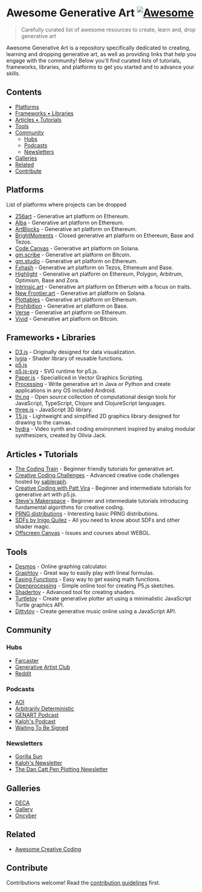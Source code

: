 # Awesome Generative Art [![Awesome](https://awesome.re/badge.svg)](https://awesome.re)

> Carefully curated list of awesome resources to create, learn and, drop generative art

Awesome Generative Art is a repository specifically dedicated to creating, learning and dropping generative art, as well as providing links that help you engage with the community! Below you&#39;ll find curated lists of tutorials, frameworks, libraries, and platforms to get you started and to advance your skills.

## Contents

- [Platforms](#platforms)
- [Frameworks • Libraries](#frameworks--libraries)
- [Articles • Tutorials](#articles--tutorials)
- [Tools](#tools)
- [Community](#community)
  - [Hubs](#hubs)
  - [Podcasts](#podcasts)
  - [Newsletters](#newsletters)
- [Galleries](#galleries)
- [Related](#related)
- [Contribute](#contribute)

## Platforms

List of platforms where projects can be dropped

- [256art](https://256art.com/) - Generative art platform on Ethereum.
- [Alba](https://www.alba.art/) - Generative art platform on Ethereum.
- [ArtBlocks](https://www.artblocks.io/) - Generative art platform on Ethereum.
- [BrightMoments](https://www.brightmoments.io/) - Closed generative art platform on Ethereum, Base and Tezos.
- [Code Canvas](https://codecanvas.art/) - Generative art platform on Solana.
- [gm.scribe](https://www.gmscribe.art/) - Generative art platform on Bitcoin.
- [gm.studio](https://www.gmstudio.art/) - Generative art platform on Ethereum.
- [Fxhash](https://www.fxhash.xyz/) - Generative art platform on Tezos, Ethereum and Base.
- [Highlight](https://highlight.xyz/) - Generative art platform on Ethereum, Polygon, Arbitrum, Optimism, Base and Zora.
- [Intrinsic.art](https://intrinsic.art/) - Generative art platform on Etherum with a focus on traits.
- [New Frontier.art](https://newfrontier.art/) - Generative art platform on Solana.
- [Plottables](https://plottables.io/) - Generative art platform on Ethereum.
- [Prohibition](https://prohibition.art/) - Generative art platform on Base.
- [Verse](https://verse.works/released) - Generative art platform on Ethereum.
- [Vivid](https://www.vivid.gallery/) - Generative art platform on Bitcoin.

## Frameworks • Libraries

- [D3.js](https://d3js.org/) - Originally designed for data visualization.
- [lygia](https://www.lygia.xyz/) - Shader library of reusable functions.
- [p5.js](https://p5js.org/)
- [p5.js-svg](https://github.com/zenozeng/p5.js-svg) - SVG runtime for p5.js.
- [Paper.js](http://paperjs.org/) - Specialliced in Vector Graphics Scripting.
- [Processing](https://processing.org/) - Write generative art in Java or Python and create applications in any OS included Android.
- [thi.ng](http://thi.ng/) - Open source collection of computational design tools for JavaScript, TypeScript, Clojure and ClojureScript languages.
- [three.js](https://threejs.org/) - JavaScript 3D library.
- [T5.js](https://github.com/Tezumie/T5.js/tree/main) - Lightweight and simplified 2D graphics library designed for drawing to the canvas.
- [hydra](https://github.com/hydra-synth/hydra) - Video synth and coding environment inspired by analog modular synthesizers, created by Olivia Jack.


## Articles • Tutorials

- [The Coding Train](https://thecodingtrain.com/) - Beginner friendly tutorials for generative art.
- [Creative Coding Challenges](https://www.twitch.tv/sableraph/) - Advanced creative code challenges hosted by [sableraph](https://warpcast.com/sableraph).
- [Creative Coding with Patt Vira](https://www.pattvira.com/) - Beginner and intermediate tutorials for generative art with p5.js.
- [Steve's Makerspace](https://www.youtube.com/c/StevesMakerspace) - Beginner and intermediate tutorials introducing fundamental algorithms for creative coding. 
- [PRNG distributions](https://piterpasma.nl/articles/probability) - Interesting basic PRNG distributions.
- [SDFs by Inigo Quilez](https://iquilezles.org/) - All you need to know about SDFs and other shader magic.
- [Offscreen Canvas](https://offscreencanvas.com/) - Issues and courses about WEBGL.

## Tools

- [Desmos](https://www.desmos.com/calculator) - Online graphing calculator.
- [Graphtoy](https://graphtoy.com/) - Great way to easily play with lineal formulas.
- [Easing Functions](https://easings.net/#) - Easy way to get easing math functions.
- [Openprocessing](https://openprocessing.org/) - Simple online tool for creating P5.js sketches.
- [Shadertoy](https://www.shadertoy.com/) - Advanced tool for creating shaders.
- [Turtletoy](https://turtletoy.net/) - Create generative plotter art using a minimalistic JavaScript Turtle graphics API.
- [Dittytoy](https://dittytoy.net) - Create generative music online using a JavaScript API.

## Community

### Hubs

- [Farcaster](https://warpcast.com/~/channel/gen-art)
- [Generative Artist Club](https://www.genartclub.com/)
- [Reddit](https://www.reddit.com/r/generative/)

### Podcasts

- [AOI](https://www.youtube.com/@artoninternet)
- [Arbitrarily Deterministic](https://open.spotify.com/show/7oP4AzzO2TOSM6abbds6EL)
- [GENART Podcast](https://art.camilleroux.com/genart-podcast/)
- [Kaloh's Podcast](https://www.youtube.com/channel/UCRQTtg0ODLE7UGfkBUcVPwg)
- [Waiting To Be Signed](https://podcasters.spotify.com/pod/show/waitingtobesigned)

### Newsletters

- [Gorilla Sun](https://www.gorillasun.de/tag/newsletter/)
- [Kaloh's Newsletter](https://kaloh.xyz/)
- [The Dan Catt Pen Plotting Newsletter](https://newsletter.revdancatt.com/)

## Galleries

- [DECA](https://deca.art)
- [Gallery](https://gallery.so/)
- [Oncyber](https://oncyber.io/)

## Related

- [Awesome Creative Coding](https://github.com/terkelg/awesome-creative-coding)

## Contribute

Contributions welcome! Read the [contribution guidelines](contributing.md) first.
